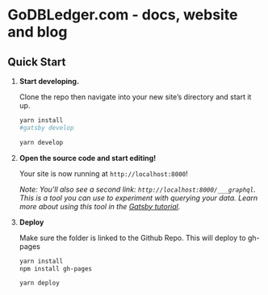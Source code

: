 # GoDBLedger.com - docs, website and blog

## Quick Start

1.  **Start developing.**

    Clone the repo then navigate into your new site’s directory and start it up.

    ```sh
    yarn install
    #gatsby develop

    yarn develop
    ```

1.  **Open the source code and start editing!**

    Your site is now running at `http://localhost:8000`!
    
    *Note: You'll also see a second link: `http://localhost:8000/___graphql`. This is a tool you can use to experiment with querying your data. Learn more about using this tool in the [Gatsby tutorial](https://www.gatsbyjs.org/tutorial/part-five/#introducing-graphiql).*

1.  **Deploy**

    Make sure the folder is linked to the Github Repo. This will deploy to gh-pages

    ```sh
    yarn install
    npm install gh-pages

    yarn deploy
    ```

